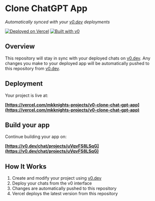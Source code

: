# Clone ChatGPT App

*Automatically synced with your [v0.dev](https://v0.dev) deployments*

[![Deployed on Vercel](https://img.shields.io/badge/Deployed%20on-Vercel-black?style=for-the-badge&logo=vercel)](https://vercel.com/mkknights-projects/v0-clone-chat-gpt-app)
[![Built with v0](https://img.shields.io/badge/Built%20with-v0.dev-black?style=for-the-badge)](https://v0.dev/chat/projects/uVqvFS8LSqG)

## Overview

This repository will stay in sync with your deployed chats on [v0.dev](https://v0.dev).
Any changes you make to your deployed app will be automatically pushed to this repository from [v0.dev](https://v0.dev).

## Deployment

Your project is live at:

**[https://vercel.com/mkknights-projects/v0-clone-chat-gpt-app](https://vercel.com/mkknights-projects/v0-clone-chat-gpt-app)**

## Build your app

Continue building your app on:

**[https://v0.dev/chat/projects/uVqvFS8LSqG](https://v0.dev/chat/projects/uVqvFS8LSqG)**

## How It Works

1. Create and modify your project using [v0.dev](https://v0.dev)
2. Deploy your chats from the v0 interface
3. Changes are automatically pushed to this repository
4. Vercel deploys the latest version from this repository